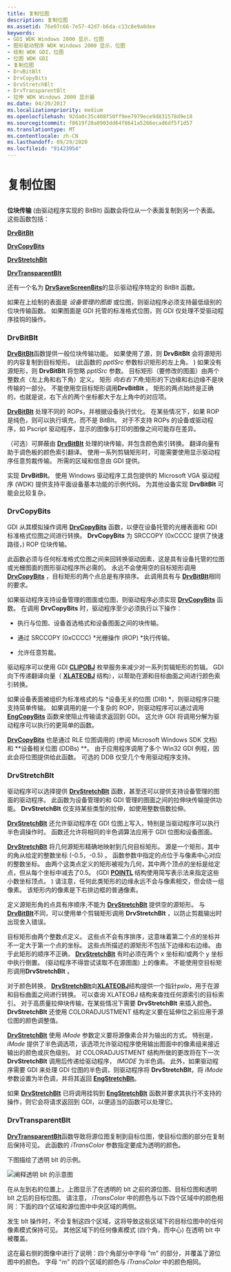 ```yaml
---
title: 复制位图
description: 复制位图
ms.assetid: 76e07c66-7e57-42d7-b6da-c13c8e9a8dee
keywords:
- GDI WDK Windows 2000 显示，位图
- 图形驱动程序 WDK Windows 2000 显示，位图
- 绘制 WDK GDI，位图
- 位图 WDK GDI
- 复制位图
- DrvBitBlt
- DrvCopyBits
- DrvStretchBlt
- DrvTransparentBlt
- 拉伸 WDK Windows 2000 显示器
ms.date: 04/20/2017
ms.localizationpriority: medium
ms.openlocfilehash: 92da0c35c408f50ff9ee7979ece9d831578d9e18
ms.sourcegitcommit: f8619f20a0903dd64f8641a5266ecad6df5f1d57
ms.translationtype: MT
ms.contentlocale: zh-CN
ms.lasthandoff: 09/29/2020
ms.locfileid: "91423954"
---
```

# <a name="copying-bitmaps"></a>复制位图


## <span id="ddk_copying_bitmaps_gg"></span><span id="DDK_COPYING_BITMAPS_GG"></span>


**位块传输** (由驱动程序实现的 BitBlt) 函数会将位从一个表面复制到另一个表面。 这些函数包括：

[**DrvBitBlt**](/windows/win32/api/winddi/nf-winddi-drvbitblt)

[**DrvCopyBits**](/windows/win32/api/winddi/nf-winddi-drvcopybits)

[**DrvStretchBlt**](/windows/win32/api/winddi/nf-winddi-drvstretchblt)

[**DrvTransparentBlt**](/windows/win32/api/winddi/nf-winddi-drvtransparentblt)

还有一个名为 [**DrvSaveScreenBits**](/windows/win32/api/winddi/nf-winddi-drvsavescreenbits)的显示驱动程序特定的 BitBlt 函数。

如果在上绘制的表面是 *设备管理的图面* 或位图，则驱动程序必须支持最低级别的位块传输函数。 如果图面是 GDI 托管的标准格式位图，则 GDI 仅处理不受驱动程序挂钩的操作。

### <a name="span-iddrvbitbltspanspan-iddrvbitbltspan-drvbitblt"></a><span id="drvbitblt"></span><span id="DRVBITBLT"></span> DrvBitBlt

[**DrvBitBlt**](/windows/win32/api/winddi/nf-winddi-drvbitblt)函数提供一般位块传输功能。 如果使用了源，则 **DrvBitBlt** 会将源矩形的内容复制到目标矩形。  (此函数的 *pptlSrc* 参数标识矩形的左上角。 ) 如果没有源矩形，则 **DrvBitBlt** 将忽略 *pptlSrc* 参数。 目标矩形（要修改的图面）由两个整数点（左上角和右下角）定义。 矩形 *向右右下角*;矩形的下边缘和右边缘不是块传输的一部分。 不能使用空目标矩形调用**DrvBitBlt** 。 矩形的两点始终是正确的，也就是说，右下点的两个坐标都大于左上角中的对应项。

[**DrvBitBlt**](/windows/win32/api/winddi/nf-winddi-drvbitblt) 处理不同的 ROPs，并根据设备执行优化。 在某些情况下，如果 ROP 是纯色，则可以执行填充，而不是 BitBlt。 对于不支持 ROPs 的设备或驱动程序，如 Pscript 驱动程序，显示的图像与打印的图像之间可能存在差异。

（可选）可屏蔽由 [**DrvBitBlt**](/windows/win32/api/winddi/nf-winddi-drvbitblt) 处理的块传输，并包含颜色索引转换。 翻译向量有助于调色板的颜色索引翻译。 使用一系列剪辑矩形时，可能需要使用显示驱动程序任意剪裁传输。 所需的区域和信息由 GDI 提供。

实现 **DrvBitBlt**。 使用 Windows 驱动程序工具包提供的 Microsoft VGA 驱动程序 (WDK) 提供支持平面设备基本功能的示例代码。 为其他设备实现 **DrvBitBlt** 可能会比较复杂。

### <a name="span-iddrvcopybitsspanspan-iddrvcopybitsspan-drvcopybits"></a><span id="drvcopybits"></span><span id="DRVCOPYBITS"></span> DrvCopyBits

GDI 从其模拟操作调用 [**DrvCopyBits**](/windows/win32/api/winddi/nf-winddi-drvcopybits) 函数，以便在设备托管的光栅表面和 GDI 标准格式位图之间进行转换。 **DrvCopyBits** 为 SRCCOPY (0xCCCC 提供了快速路径，) ROP 位块传输。

此函数必须与任何标准格式位图之间来回转换驱动因素，这是具有设备托管的位图或光栅图面的图形驱动程序所必需的。 永远不会使用空的目标矩形调用[**DrvCopyBits**](/windows/win32/api/winddi/nf-winddi-drvcopybits) ，目标矩形的两个点总是有序排序。 此调用具有与 [**DrvBitBlt**](/windows/win32/api/winddi/nf-winddi-drvbitblt)相同的要求。

如果驱动程序支持设备管理的图面或位图，则驱动程序必须实现 [**DrvCopyBits**](/windows/win32/api/winddi/nf-winddi-drvcopybits) 函数。 在调用 **DrvCopyBits** 时，驱动程序至少必须执行以下操作：

-   执行与位图、设备首选格式和设备图面之间的块传输。

-   通过 SRCCOPY (0xCCCC) *光栅操作 (ROP) *执行传输。

-   允许任意剪裁。

驱动程序可以使用 GDI [**CLIPOBJ**](/windows/win32/api/winddi/ns-winddi-clipobj) 枚举服务来减少对一系列剪辑矩形的剪辑。 GDI 向下传递翻译向量（ [**XLATEOBJ**](/windows/win32/api/winddi/ns-winddi-xlateobj) 结构），以帮助在源和目标曲面之间进行颜色索引转换。

如果设备表面被组织为标准格式的与 *设备无关的位图 (DIB) *，则驱动程序只能支持简单传输。 如果调用的是一个复杂的 ROP，则驱动程序可以通过调用 [**EngCopyBits**](/windows/win32/api/winddi/nf-winddi-engcopybits) 函数来使阻止传输请求返回到 GDI。 这允许 GDI 将调用分解为驱动程序可以执行的更简单的函数。

[**DrvCopyBits**](/windows/win32/api/winddi/nf-winddi-drvcopybits) 也是通过 RLE 位图调用的 (参阅 Microsoft Windows SDK 文档) 和 **设备相关位图 (DDBs) **。 由于应用程序调用了多个 Win32 GDI 例程，因此会将位图提供给此函数。 可选的 DDB 仅受几个专用驱动程序支持。

### <a name="span-iddrvstretchbltspanspan-iddrvstretchbltspan-drvstretchblt"></a><span id="drvstretchblt"></span><span id="DRVSTRETCHBLT"></span> DrvStretchBlt

驱动程序可以选择提供 [**DrvStretchBlt**](/windows/win32/api/winddi/nf-winddi-drvstretchblt) 函数，甚至还可以提供支持设备管理的图面的驱动程序。 此函数为设备管理的和 GDI 管理的图面之间的拉伸块传输提供功能。 **DrvStretchBlt** 仅支持某些类型的拉伸，如使用整数倍数拉伸。

[**DrvStretchBlt**](/windows/win32/api/winddi/nf-winddi-drvstretchblt) 还允许驱动程序在 GDI 位图上写入，特别是当驱动程序可以执行半色调操作时。 函数还允许将相同的半色调算法应用于 GDI 位图和设备图面。

[**DrvStretchBlt**](/windows/win32/api/winddi/nf-winddi-drvstretchblt) 将几何源矩形精确地映射到几何目标矩形。 源是一个矩形，其中的角从给定的整数坐标 (-0.5，-0.5) 。 函数参数中指定的点位于与像素中心对应的整数坐标。 由两个这类点定义的矩形被视为几何，其中两个顶点的坐标是给定点，但从每个坐标中减去了0.5。  (GDI [**POINTL**](/windows/win32/api/windef/ns-windef-pointl) 结构使用简写表示法来指定这些小数坐标顶点。 ) 请注意，任何此类矩形的边缘永远不会与像素相交，但会绕一组像素。 该矩形内的像素是下右排边框的普通像素。

定义源矩形角的点具有序顺序;不能为 [**DrvStretchBlt**](/windows/win32/api/winddi/nf-winddi-drvstretchblt) 提供空的源矩形。 与 [**DrvBitBlt**](/windows/win32/api/winddi/nf-winddi-drvbitblt)不同，可以使用单个剪辑矩形调用 **DrvStretchBlt** ，以防止剪裁输出时出现舍入错误。

目标矩形由两个整数点定义。 这些点不会有序排序，这意味着第二个点的坐标并不一定大于第一个点的坐标。 这些点所描述的源矩形不包括下边缘和右边缘。 由于此矩形的顺序不正确， [**DrvStretchBlt**](/windows/win32/api/winddi/nf-winddi-drvstretchblt) 有时必须在两个 x 坐标和/或两个 y 坐标中执行倒置。  (驱动程序不得尝试读取不在源图面) 上的像素。 不能使用空目标矩形调用**DrvStretchBlt** 。

对于颜色转换， [**DrvStretchBlt**](/windows/win32/api/winddi/nf-winddi-drvstretchblt)向[**XLATEOBJ**](/windows/win32/api/winddi/ns-winddi-xlateobj)结构提供一个指针*pxlo*，用于在源和目标曲面之间进行转换。 可以查询 XLATEOBJ 结构来查找任何源索引的目标索引。 对于高质量拉伸块传输，在某些情况下需要 **DrvStretchBlt** 来插入颜色。 **DrvStretchBlt** 还使用 COLORADJUSTMENT 结构定义要在延伸位之前应用于源位图的颜色调整值。

[**DrvStretchBlt**](/windows/win32/api/winddi/nf-winddi-drvstretchblt) 使用 *iMode* 参数定义要将源像素合并为输出的方式。 特别是， *iMode* 提供了半色调选项，该选项允许驱动程序使用输出图面中的像素组来接近输出的颜色或灰色级别。 对 COLORADJUSTMENT 结构所做的更改将在下一次 **DrvStretchBlt** 调用后传递给驱动程序， *IMODE* 为半色调。 此外，如果驱动程序需要 GDI 来处理 GDI 位图的半色调，则驱动程序将 **DrvStretchBlt**，将 *iMode* 参数设置为半色调，并将其返回 [**EngStretchBlt**](/windows/win32/api/winddi/nf-winddi-engstretchblt)。

如果 [**DrvStretchBlt**](/windows/win32/api/winddi/nf-winddi-drvstretchblt) 已将调用挂钩到 [**EngStretchBlt**](/windows/win32/api/winddi/nf-winddi-engstretchblt) 函数并要求其执行不支持的操作，则它会将请求返回到 GDI，以便适当的函数可以处理它。

### <a name="span-iddrvtransparentbltspanspan-iddrvtransparentbltspan-drvtransparentblt"></a><span id="drvtransparentblt"></span><span id="DRVTRANSPARENTBLT"></span> DrvTransparentBlt

[**DrvTransparentBlt**](/windows/win32/api/winddi/nf-winddi-drvtransparentblt)函数导致将源位图复制到目标位图，使目标位图的部分在复制后保持可见。 此函数的 *iTransColor* 参数指定要成为透明的颜色。

下图描绘了透明 blt 的示例。

![阐释透明 blt 的示意图](images/transblt.png)

在从左到右的位置上，上图显示了在透明的 blt 之前的源位图、目标位图和透明 blt 之后的目标位图。 请注意， *iTransColor* 中的颜色与以下四个区域中的颜色相同：下面的四个区域和源位图中中央区域的两侧。

发生 blt 操作时，不会复制这四个区域，这将导致这些区域下的目标位图中的任何像素模式保持可见。 其他区域下的任何像素模式 (四个角，而中心) 在透明 blt 中被覆盖。

这在最右侧的图像中进行了说明：四个角部分中字母 "m" 的部分，并覆盖了源位图中的颜色。 字母 "m" 的四个区域的颜色与 *iTransColor* 中的颜色相同。

 

